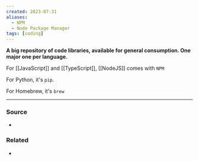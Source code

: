 ```yaml
---
created: 2023-07-31
aliases:
  - NPM
  - Node Package Manager
tags: [coding]
---
```

**A big repository of code libraries, available for general consumption. One major one per language.**

For [[JavaScript]] and [[TypeScript]], [[NodeJS]] comes with `NPM`

For Python, it's `pip`.

For Homebrew, it's `brew`

****
### Source
- 

### Related
- 
 